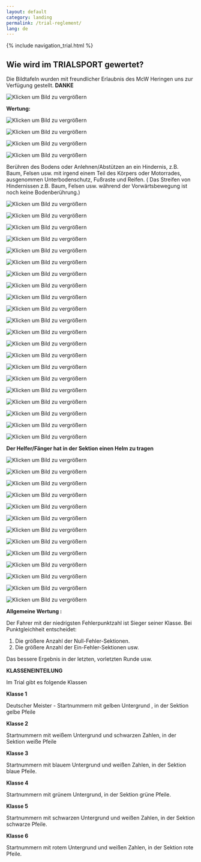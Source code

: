 ```yaml
---
layout: default
category: landing
permalink: /trial-reglement/
lang: de
---
```


{% include navigation_trial.html %}

## Wie wird im TRIALSPORT  gewertet?
Die Bildtafeln wurden mit freundlicher Erlaubnis des McW Heringen uns zur Verfügung gestellt.  **DANKE**

![Klicken um Bild zu vergrößern](https://github.com/msc-kasendorf/docker/blob/master/Trialregeln%20(1).JPG?raw=true)




**Wertung:**

 
![Klicken um Bild zu vergrößern](https://github.com/msc-kasendorf/docker/blob/master/docs/download/Trialregeln%20(2).JPG?raw=true)

![Klicken um Bild zu vergrößern](https://raw.githubusercontent.com/msc-kasendorf/docker/964baaaf350a21558d71d37062e227e844c63298/docs/download/Trialregeln%20(3)_preview.jpeg)

![Klicken um Bild zu vergrößern](https://github.com/msc-kasendorf/docker/blob/master/docs/download/Trialregeln%20(4)_preview.jpeg?raw=true)

![Klicken um Bild zu vergrößern](https://github.com/msc-kasendorf/docker/blob/master/docs/download/Trialregeln%20(5)_preview.jpeg?raw=true)

Berühren des Bodens oder Anlehnen/Abstützen an ein Hindernis, z.B. Baum, Felsen usw. mit irgend einem Teil des Körpers oder Motorrades, ausgenommen Unterbodenschutz, Fußraste und Reifen. ( Das Streifen von Hindernissen z.B. Baum, Felsen usw. während der Vorwärtsbewegung ist noch keine Bodenberührung.)

![Klicken um Bild zu vergrößern](https://github.com/msc-kasendorf/docker/blob/master/docs/download/Trialregeln%20(6)_preview.jpeg?raw=true)

![Klicken um Bild zu vergrößern](https://github.com/msc-kasendorf/docker/blob/master/docs/download/Trialregeln%20(7)_preview.jpeg?raw=true)

![Klicken um Bild zu vergrößern](https://github.com/msc-kasendorf/docker/blob/master/Trialregeln%20(8).JPG?raw=true)

![Klicken um Bild zu vergrößern](https://github.com/msc-kasendorf/docker/blob/master/docs/download/Trialregeln%20(9)_preview.jpeg?raw=true)

![Klicken um Bild zu vergrößern](https://github.com/msc-kasendorf/docker/blob/master/docs/download/Trialregeln%20(10).JPG?raw=true)

![Klicken um Bild zu vergrößern](https://github.com/msc-kasendorf/docker/blob/master/docs/download/Trialregeln%20(11).JPG?raw=true)

![Klicken um Bild zu vergrößern](https://github.com/msc-kasendorf/docker/blob/master/docs/download/Trialregeln%20(12)_preview.jpeg?raw=true)

![Klicken um Bild zu vergrößern](https://github.com/msc-kasendorf/docker/blob/master/docs/download/Trialregeln%20(13).JPG?raw=true)

![Klicken um Bild zu vergrößern](https://github.com/msc-kasendorf/docker/blob/master/docs/download/Trialregeln%20(14)_preview.jpeg?raw=true)

![Klicken um Bild zu vergrößern](https://github.com/msc-kasendorf/docker/blob/master/docs/download/Trialregeln%20(15).JPG?raw=true)

![Klicken um Bild zu vergrößern](https://github.com/msc-kasendorf/docker/blob/master/docs/download/Trialregeln%20(16).JPG?raw=true)

![Klicken um Bild zu vergrößern](https://github.com/msc-kasendorf/docker/blob/master/docs/download/Trialregeln%20(17).JPG?raw=true)

![Klicken um Bild zu vergrößern](https://github.com/msc-kasendorf/docker/blob/master/docs/download/Trialregeln%20(18).JPG?raw=true)

![Klicken um Bild zu vergrößern](https://github.com/msc-kasendorf/docker/blob/master/docs/download/Trialregeln%20(19).JPG?raw=true)

![Klicken um Bild zu vergrößern](https://github.com/msc-kasendorf/docker/blob/master/docs/download/Trialregeln%20(20).JPG?raw=true)

![Klicken um Bild zu vergrößern](https://github.com/msc-kasendorf/docker/blob/master/docs/download/Trialregeln%20(21).JPG?raw=true)

![Klicken um Bild zu vergrößern](https://github.com/msc-kasendorf/docker/blob/master/docs/download/Trialregeln%20(22).JPG?raw=true)

![Klicken um Bild zu vergrößern](https://github.com/msc-kasendorf/docker/blob/master/docs/download/Trialregeln%20(23).JPG?raw=true)

![Klicken um Bild zu vergrößern](https://github.com/msc-kasendorf/docker/blob/master/docs/download/Trialregeln%20(24).JPG?raw=true)

![Klicken um Bild zu vergrößern](https://github.com/msc-kasendorf/docker/blob/master/docs/download/Trialregeln%20(25).JPG?raw=true)

![Klicken um Bild zu vergrößern](https://github.com/msc-kasendorf/docker/blob/master/docs/download/Trialregeln%20(26).JPG?raw=true)

**Der Helfer/Fänger hat in der Sektion einen Helm zu tragen**

![Klicken um Bild zu vergrößern](https://github.com/msc-kasendorf/docker/blob/master/docs/download/Trialregeln%20(27).JPG?raw=true)

![Klicken um Bild zu vergrößern](https://github.com/msc-kasendorf/docker/blob/master/docs/download/Trialregeln%20(28).JPG?raw=true)

![Klicken um Bild zu vergrößern](https://github.com/msc-kasendorf/docker/blob/master/docs/download/Trialregeln%20(29).JPG?raw=true)

![Klicken um Bild zu vergrößern](https://github.com/msc-kasendorf/docker/blob/master/docs/download/Trialregeln%20(30).JPG?raw=true)

![Klicken um Bild zu vergrößern](https://github.com/msc-kasendorf/docker/blob/master/docs/download/Trialregeln%20(31).JPG?raw=true)

![Klicken um Bild zu vergrößern](https://github.com/msc-kasendorf/docker/blob/master/docs/download/Trialregeln%20(32).JPG?raw=true)

![Klicken um Bild zu vergrößern](https://github.com/msc-kasendorf/docker/blob/master/docs/download/Trialregeln%20(33).JPG?raw=true)

![Klicken um Bild zu vergrößern](https://github.com/msc-kasendorf/docker/blob/master/docs/download/Trialregeln%20(34).JPG?raw=true)

![Klicken um Bild zu vergrößern](https://github.com/msc-kasendorf/docker/blob/master/docs/download/Trialregeln%20(35).JPG?raw=true)

![Klicken um Bild zu vergrößern](https://github.com/msc-kasendorf/docker/blob/master/docs/download/Trialregeln%20(36).JPG?raw=true)

![Klicken um Bild zu vergrößern](https://github.com/msc-kasendorf/docker/blob/master/docs/download/Trialregeln%20(37).JPG?raw=true)

![Klicken um Bild zu vergrößern](https://github.com/msc-kasendorf/docker/blob/master/docs/download/Trialregeln%20(38).JPG?raw=true)

![Klicken um Bild zu vergrößern](https://github.com/msc-kasendorf/docker/blob/master/docs/download/Trialregeln%20(39).JPG?raw=true)

**Allgemeine Wertung :**

Der Fahrer mit der niedrigsten Fehlerpunktzahl ist Sieger seiner Klasse.
Bei Punktgleichheit entscheidet:

1. Die größere Anzahl der Null-Fehler-Sektionen.
2. Die größere Anzahl der Ein-Fehler-Sektionen usw.

Das bessere Ergebnis in der letzten, vorletzten Runde usw.

**KLASSENEINTEILUNG**

Im Trial gibt es folgende Klassen

**Klasse 1**

Deutscher Meister - Startnummern mit gelben Untergrund , in der Sektion gelbe Pfeile

**Klasse 2**

Startnummern mit weißem Untergrund und schwarzen Zahlen, in der Sektion weiße Pfeile

**Klasse 3**

Startnummern mit blauem Untergrund und weißen Zahlen, in der Sektion blaue Pfeile.

**Klasse 4**

Startnummern mit grünem Untergrund, in der Sektion grüne Pfeile.

**Klasse 5**

Startnummern mit schwarzen Untergrund und weißen Zahlen, in der Sektion schwarze Pfeile.

**Klasse 6**

Startnummern mit rotem Untergrund und weißen Zahlen, in der Sektion rote Pfeile.
